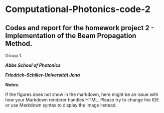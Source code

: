 # Computational-Photonics-code-2

## Codes and report for the homework project 2 - Implementation of the Beam Propagation Method.

Group 1.

***Abbe School of Photonics***

***Friedrich-Schiller-Universität Jena***


**Notes**:

If the figures does not show in the markdown, here might be an issue with how your Markdown renderer handles HTML. Please try to change the IDE or use Markdown syntax to display the image instead.